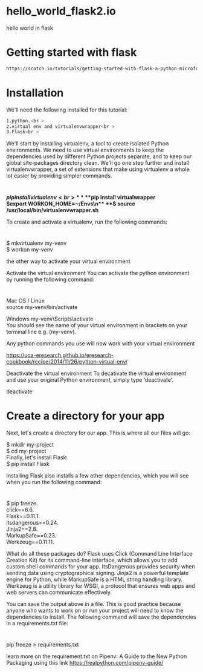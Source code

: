 # hello_world_flask2.io
hello world in flask

# Getting started with flask
```sh
https://scotch.io/tutorials/getting-started-with-flask-a-python-microframework
```

# Installation
We'll need the following installed for this tutorial:<br >
```sh
1.python.<br >
2.virtual env and virtualenvwrapper<br >
3.Flask<br >
```

We'll start by installing virtualenv, a tool to create isolated Python environments. We need to use virtual environments to keep the dependencies used by different Python projects separate, and to keep our global site-packages directory clean. We'll go one step further and install virtualenvwrapper, a set of extensions that make using virtualenv a whole lot easier by providing simpler commands.

#

**$pip install virtualenv<br >**
**$pip install virtualwrapper<br >**
**$export WORKON_HOME=~/Envs\n**
**$ source /usr/local/bin/virtualenvwrapper.sh<br >**

To create and activate a virtualenv, run the following commands:
#

$ mkvirtualenv my-venv<br >
$ workon my-venv<br >

the other way to activate your virtual environment

Activate the virtual environment
You can activate the python environment by running the following command:
#

Mac OS / Linux<br >
source my-venv/bin/activate<br >

Windows
my-venv\Scripts\activate<br >
You should see the name of your virtual environment in brackets on your terminal line e.g. (my-venv).<br >

Any python commands you use will now work with your virtual environment

https://uoa-eresearch.github.io/eresearch-cookbook/recipe/2014/11/26/python-virtual-env/

Deactivate the virtual environment
To decativate the virtual environment and use your original Python environment, simply type ‘deactivate’.

deactivate

# Create a directory for your app
Next, let's create a directory for our app. This is where all our files will go:

$ mkdir my-project<br >
$ cd my-project<br >
Finally, let's install Flask:<br >
$ pip install Flask<br >

Installing Flask also installs a few other dependencies, which you will see when you run the following command:
#
$ pip freeze.<br >
click==6.6.<br >
Flask==0.11.1.<br >
itsdangerous==0.24.<br>
Jinja2==2.8.<br >
MarkupSafe==0.23.<br >
Werkzeug==0.11.11.<br >

What do all these packages do? Flask uses Click (Command Line Interface Creation Kit) for its command-line interface, which allows you to add custom shell commands for your app. ItsDangerous provides security when sending data using cryptographical signing. Jinja2 is a powerful template engine for Python, while MarkupSafe is a HTML string handling library. Werkzeug is a utility library for WSGI, a protocol that ensures web apps and web servers can communicate effectively.

You can save the output above in a file. This is good practice because anyone who wants to work on or run your project will need to know the dependencies to install. The following command will save the dependencies in a requirements.txt file:
#
pip freeze > requirements.txt

learn more on the requirement.txt on Pipenv: A Guide to the New Python Packaging using this link https://realpython.com/pipenv-guide/
